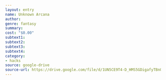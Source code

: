 ```yaml
---
layout: entry 
name: Unknown Arcana
author: 
genre: fantasy
summary: 
cost: "$0.00"
subtext1: 
subtext2: 
subtext3: 
subtext4: 
category:
- hacks
source: google-drive
source-url: https://drive.google.com/file/d/1UN5CE9T4-D_HMS5GDigafyTBnOEuOUmH/view?pli%3D1
---
```

